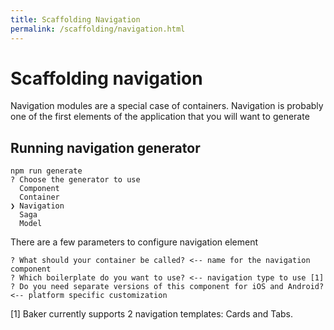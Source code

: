 ```yaml
---
title: Scaffolding Navigation
permalink: /scaffolding/navigation.html
---
```

# Scaffolding navigation

Navigation modules are a special case of containers. Navigation is probably one of the first elements of the application that you will want to generate 

## Running navigation generator

```
npm run generate
? Choose the generator to use
  Component
  Container
❯ Navigation
  Saga
  Model
```

There are a few parameters to configure navigation element

```
? What should your container be called? <-- name for the navigation component
? Which boilerplate do you want to use? <-- navigation type to use [1]
? Do you need separate versions of this component for iOS and Android? <-- platform specific customization
```

[1] Baker currently supports 2 navigation templates: Cards and Tabs.
